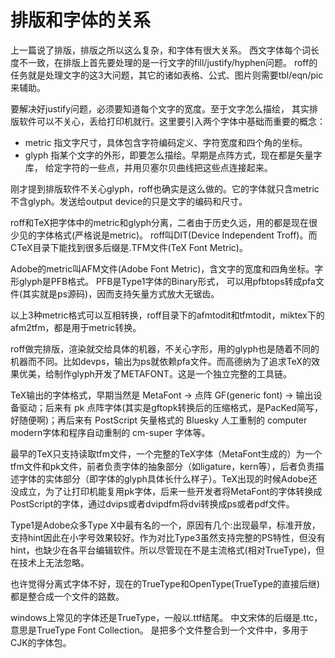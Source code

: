 排版和字体的关系
====
上一篇说了排版，排版之所以这么复杂，和字体有很大关系。
西文字体每个词长度不一致，在排版上首先要处理的是一行文字的fill/justify/hyphen问题。
roff的任务就是处理文字的这3大问题，其它的诸如表格、公式、图片则需要tbl/eqn/pic来辅助。

要解决好justify问题，必须要知道每个文字的宽度。至于文字怎么描绘，
其实排版软件可以不关心，丢给打印机就行。这里要引入两个字体中基础而重要的概念：

* metric 指文字尺寸，具体包含字符编码定义、字符宽度和四个角的坐标。
* glyph 指某个文字的外形，即要怎么描绘。早期是点阵方式，现在都是矢量字库，
给定字符的一些点，并用贝塞尔贝曲线把这些点连接起来。

刚才提到排版软件不关心glyph，roff也确实是这么做的。它的字体就只含metric
不含glyph。发送给output device的只是文字的编码和尺寸。

roff和TeX把字体中的metric和glyph分离，二者由于历史久远，用的都是现在很少见的字体格式(严格说是metric)。
roff叫DIT(Device Independent Troff)。而CTeX目录下能找到很多后缀是.TFM文件(TeX Font Metric)。

Adobe的metric叫AFM文件(Adobe Font Metric)，含文字的宽度和四角坐标。字形glyph是PFB格式。
PFB是Type1字体的Binary形式，
可以用pfbtops转成pfa文件(其实就是ps源码)，因而支持矢量方式放大无锯齿。

以上3种metric格式可以互相转换，roff目录下的afmtodit和tfmtodit，miktex下的afm2tfm，都是用于metric转换。

roff做完排版，渲染就交给具体的机器，不关心字形，用的glyph也是随着不同的机器而不同。比如devps，输出为ps就依赖pfa文件。而高德纳为了追求TeX的效果优美，给制作glyph开发了METAFONT。这是一个独立完整的工具链。

TeX输出的字体格式，早期当然是 MetaFont -> 点阵 GF(generic font) -> 输出设备驱动；后来有 pk 点阵字体(其实是gftopk转换后的压缩格式，是PacKed简写，好随便啊)；再后来有 PostScript 矢量格式的 Bluesky 人工重制的 computer modern字体和程序自动重制的 cm-super 字体等。

最早的TeX只支持读取tfm文件，一个完整的TeX字体（MetaFont生成的）为一个tfm文件和pk文件，前者负责字体的抽象部分（如ligature，kern等），后者负责描述字体的实体部分（即字体的glyph具体长什么样子）。TeX出现的时候Adobe还没成立，为了让打印机能复用pk字体，后来一些开发者将MetaFont的字体转换成PostScript的字体，通过dvips或者dvipdfm将dvi转换成ps或者pdf文件。

Type1是Adobe众多Type X中最有名的一个，原因有几个:出现最早，标准开放，支持hint因此在小字号效果较好。作为对比Type3虽然支持完整的PS特性，但没有hint，也缺少在各平台编辑软件。所以尽管现在不是主流格式(相对TrueType)，但在技术上无法忽略。

也许觉得分离式字体不好，现在的TrueType和OpenType(TrueType的直接后继)都是整合成一个文件的路数。

windows上常见的字体还是TrueType，一般以.ttf结尾。
中文宋体的后缀是.ttc，意思是TrueType Font Collection。
是把多个文件整合到一个文件中，多用于CJK的字体包。
